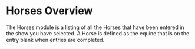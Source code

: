 # Horses Overview

The Horses module is a listing of all the Horses that have been entered in the show you have selected. A Horse is defined as the equine that is on the entry blank when entries are completed.
